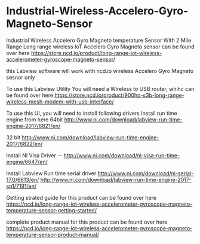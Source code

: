 # Industrial-Wireless-Accelero-Gyro-Magneto-Sensor
Industrial Wireless Accelero Gyro Magneto temperature Sensor With 2 Mile Range Long range wireless IoT Accelero Gyro Magneto sensor can be found over here https://store.ncd.io/product/long-range-iot-wireless-accelerometer-gyroscope-magneto-sensor/

this Labview software will work with ncd.io wireless Accelero Gyro Magneto sesnor only

To use this Labview Utility You will need a Wireless to USB router, whihc can be found over here 
https://store.ncd.io/product/900hp-s3b-long-range-wireless-mesh-modem-with-usb-interface/

To use this UI, you will need to install following drivers Install run time engine from here 64bit http://www.ni.com/download/labview-run-time-engine-2017/6821/en/

32 bit http://www.ni.com/download/labview-run-time-engine-2017/6822/en/

Install NI Visa Driver -- http://www.ni.com/download/ni-visa-run-time-engine/6647/en/

Install Labview Run time serial driver http://www.ni.com/download/ni-serial-17.0/6613/en/
http://www.ni.com/download/labview-run-time-engine-2017-sp1/7191/en/

Getting strated guide for this product can be found over here https://ncd.io/long-range-iot-wireless-accelerometer-gyroscope-magneto-temperature-sensor-getting-started/

complete product manual for this product can be found over here https://ncd.io/long-range-iot-wireless-accelerometer-gyroscope-magneto-temperature-sensor-product-manual/
